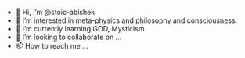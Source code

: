 - 👋 Hi, I’m @stoic-abishek
- 👀 I’m interested in meta-physics and philosophy and consciousness.
- 🌱 I’m currently learning GOD, Mysticism
- 💞️ I’m looking to collaborate on ...
- 📫 How to reach me ...

<!---
stoic-abishek/stoic-abishek is a ✨ special ✨ repository because its `README.md` (this file) appears on your GitHub profile.
You can click the Preview link to take a look at your changes.
--->
